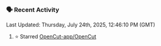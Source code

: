 ### 🗣 Recent Activity

<!--RECENT_ACTIVITY:last_update-->
Last Updated: Thursday, July 24th, 2025, 12:46:10 PM (GMT)
<!--RECENT_ACTIVITY:last_update_end-->
<!--RECENT_ACTIVITY:start-->
1. ⭐ Starred [OpenCut-app/OpenCut](https://github.com/OpenCut-app/OpenCut)<br>
<!--RECENT_ACTIVITY:end-->
